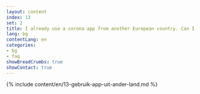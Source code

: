 ```yaml
---
layout: content
index: 13
set: 2
title: I already use a corona app from another European country. Can I use both apps at the same time?
lang: bg
contentLang: en
categories:
- bg
- faq
showBreadCrumbs: true
showContact: true
---
```

{% include content/en/13-gebruik-app-uit-ander-land.md %}
